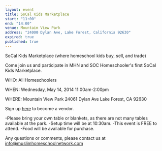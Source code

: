 ```yaml
---
layout: event
title: SoCal Kids Marketplace
start: "11:00"
end: "14:00"
venue: Mountain View Park
address: "24000 Dylan Ave, Lake Forest, California 92630"
expired: true
published: true
---
```


SoCal Kids Marketplace (where homeschool kids buy, sell, and trade)

Come join us and participate in MHN and SOC Homeschooler's first SoCal Kids Marketplace.

WHO: All Homeschoolers

WHEN: Wednesday, May 14, 2014
11:00am-2:00pm

WHERE: Mountain View Park
24061 Dylan Ave
Lake Forest, CA 92630

Sign up [here](https://docs.google.com/forms/d/1khBc2Ef1sTEGSq1OIxgzB78ge8SrVuGnity0qh2Xtkk/viewform) to become a vendor.

-Please bring your own table or blankets, as there are not many tables available at the park.
-Setup time will be at 10:30am.
-This event is FREE to attend.
-Food will be available for purchase.

Any questions or comments, please contact us at info@muslimhomeschoolnetwork.com
